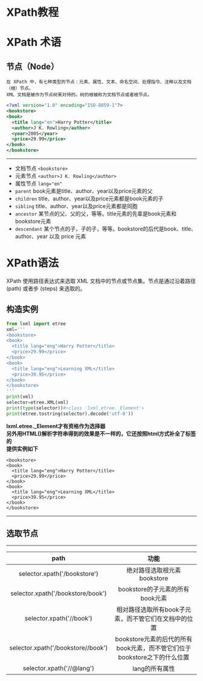 # XPath教程

# XPath 术语
## 节点（Node）
```
在 XPath 中，有七种类型的节点：元素、属性、文本、命名空间、处理指令、注释以及文档（根）节点。
XML 文档是被作为节点树来对待的。树的根被称为文档节点或者根节点。
```
```xml
<?xml version="1.0" encoding="ISO-8859-1"?>
<bookstore>
<book>
  <title lang="en">Harry Potter</title>
  <author>J K. Rowling</author> 
  <year>2005</year>
  <price>29.99</price>
</book>
</bookstore>
```
***
* 文档节点 `<bookstore>`
* 元素节点 `<author>J K. Rowling</author>`
* 属性节点 `lang="en"`
* `parent` book元素是title、author、year以及price元素的父
* `children` title、author、year以及price元素都是book元素的子
* `sibling`  title、author、year以及price元素都是同胞
* `ancestor` 某节点的父、父的父，等等。title元素的先辈是book元素和bookstore元素
* `descendant` 某个节点的子，子的子，等等。bookstore的后代是book、title、author、year 以及 price 元素

# XPath语法
XPath 使用路径表达式来选取 XML 文档中的节点或节点集。节点是通过沿着路径 (path) 或者步 (steps) 来选取的。
## 构造实例
```python
from lxml import etree
xml='''
<bookstore>
<book>
  <title lang="eng">Harry Potter</title>
  <price>29.99</price>
</book>
<book>
  <title lang="eng">Learning XML</title>
  <price>39.95</price>
</book>
</bookstore>
'''
print(xml)
selector=etree.XML(xml)
print(type(selector))#<class 'lxml.etree._Element'>
print(etree.tostring(selector).decode('utf-8'))
```
**lxml.etree._Element才有资格作为选择器**<br>
**另外用HTML()解析字符串得到的效果是不一样的，它还按照html方式补全了标签的**<br>
**提供实例如下**
```string
<bookstore>
<book>
  <title lang="eng">Harry Potter</title>
  <price>29.99</price>
</book>
<book>
  <title lang="eng">Learning XML</title>
  <price>39.95</price>
</book>
</bookstore>
```

***
## 选取节点
***
|path|功能|
|:-----:|:-----:|
|selector.xpath('/bookstore')|绝对路径选取根元素bookstore|
|selector.xpath('/bookstore/book')|bookstore的子元素的所有book元素|
|selector.xpath('//book')|相对路径选取所有book子元素，而不管它们在文档中的位置|
|selector.xpath('/bookstore//book')|bookstore元素的后代的所有book元素，而不管它们位于bookstore之下的什么位置|
|selector.xpath('//@lang')|lang的所有属性|
